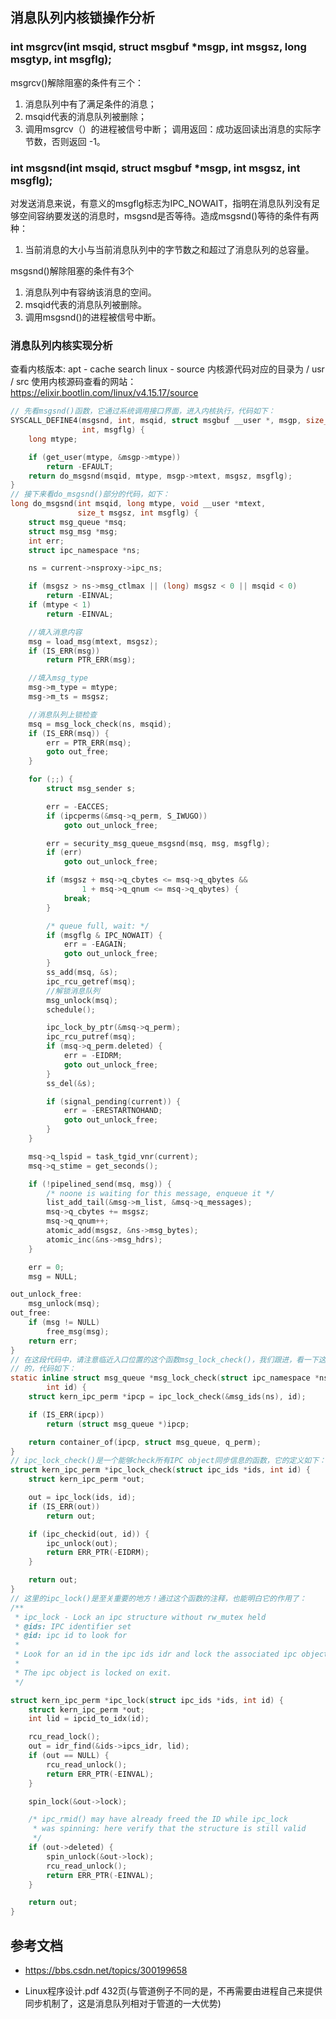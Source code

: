 ## 消息队列内核锁操作分析
### int msgrcv(int msqid, struct msgbuf \*msgp, int msgsz, long msgtyp, int msgflg);
msgrcv()解除阻塞的条件有三个：
1. 消息队列中有了满足条件的消息；
2. msqid代表的消息队列被删除；
3. 调用msgrcv（）的进程被信号中断；
调用返回：成功返回读出消息的实际字节数，否则返回 -1。

### int msgsnd(int msqid, struct msgbuf \*msgp, int msgsz, int msgflg);
对发送消息来说，有意义的msgflg标志为IPC_NOWAIT，指明在消息队列没有足够空间容纳要发送的消息时，msgsnd是否等待。造成msgsnd()等待的条件有两种：
1. 当前消息的大小与当前消息队列中的字节数之和超过了消息队列的总容量。

msgsnd()解除阻塞的条件有3个
1. 消息队列中有容纳该消息的空间。
2. msqid代表的消息队列被删除。
3. 调用msgsnd()的进程被信号中断。

### 消息队列内核实现分析
查看内核版本: apt - cache search linux - source
内核源代码对应的目录为 / usr / src
使用内核源码查看的网站： https://elixir.bootlin.com/linux/v4.15.17/source

```c
// 先看msgsnd()函数，它通过系统调用接口界面，进入内核执行，代码如下：
SYSCALL_DEFINE4(msgsnd, int, msqid, struct msgbuf __user *, msgp, size_t, msgsz,
                int, msgflg) {
    long mtype;

    if (get_user(mtype, &msgp->mtype))
        return -EFAULT;
    return do_msgsnd(msqid, mtype, msgp->mtext, msgsz, msgflg);
}
// 接下来看do_msgsnd()部分的代码，如下：
long do_msgsnd(int msqid, long mtype, void __user *mtext,
               size_t msgsz, int msgflg) {
    struct msg_queue *msq;
    struct msg_msg *msg;
    int err;
    struct ipc_namespace *ns;

    ns = current->nsproxy->ipc_ns;

    if (msgsz > ns->msg_ctlmax || (long) msgsz < 0 || msqid < 0)
        return -EINVAL;
    if (mtype < 1)
        return -EINVAL;

    //填入消息内容
    msg = load_msg(mtext, msgsz);
    if (IS_ERR(msg))
        return PTR_ERR(msg);

    //填入msg_type
    msg->m_type = mtype;
    msg->m_ts = msgsz;

    //消息队列上锁检查
    msq = msg_lock_check(ns, msqid);
    if (IS_ERR(msq)) {
        err = PTR_ERR(msq);
        goto out_free;
    }

    for (;;) {
        struct msg_sender s;

        err = -EACCES;
        if (ipcperms(&msq->q_perm, S_IWUGO))
            goto out_unlock_free;

        err = security_msg_queue_msgsnd(msq, msg, msgflg);
        if (err)
            goto out_unlock_free;

        if (msgsz + msq->q_cbytes <= msq->q_qbytes &&
                1 + msq->q_qnum <= msq->q_qbytes) {
            break;
        }

        /* queue full, wait: */
        if (msgflg & IPC_NOWAIT) {
            err = -EAGAIN;
            goto out_unlock_free;
        }
        ss_add(msq, &s);
        ipc_rcu_getref(msq);
        //解锁消息队列
        msg_unlock(msq);
        schedule();

        ipc_lock_by_ptr(&msq->q_perm);
        ipc_rcu_putref(msq);
        if (msq->q_perm.deleted) {
            err = -EIDRM;
            goto out_unlock_free;
        }
        ss_del(&s);

        if (signal_pending(current)) {
            err = -ERESTARTNOHAND;
            goto out_unlock_free;
        }
    }

    msq->q_lspid = task_tgid_vnr(current);
    msq->q_stime = get_seconds();

    if (!pipelined_send(msq, msg)) {
        /* noone is waiting for this message, enqueue it */
        list_add_tail(&msg->m_list, &msq->q_messages);
        msq->q_cbytes += msgsz;
        msq->q_qnum++;
        atomic_add(msgsz, &ns->msg_bytes);
        atomic_inc(&ns->msg_hdrs);
    }

    err = 0;
    msg = NULL;

out_unlock_free:
    msg_unlock(msq);
out_free:
    if (msg != NULL)
        free_msg(msg);
    return err;
}
// 在这段代码中，请注意临近入口位置的这个函数msg_lock_check()，我们跟进，看一下这个lock是如何check
// 的，代码如下：
static inline struct msg_queue *msg_lock_check(struct ipc_namespace *ns,
        int id) {
    struct kern_ipc_perm *ipcp = ipc_lock_check(&msg_ids(ns), id);

    if (IS_ERR(ipcp))
        return (struct msg_queue *)ipcp;

    return container_of(ipcp, struct msg_queue, q_perm);
}
// ipc_lock_check()是一个能够check所有IPC object同步信息的函数，它的定义如下：
struct kern_ipc_perm *ipc_lock_check(struct ipc_ids *ids, int id) {
    struct kern_ipc_perm *out;

    out = ipc_lock(ids, id);
    if (IS_ERR(out))
        return out;

    if (ipc_checkid(out, id)) {
        ipc_unlock(out);
        return ERR_PTR(-EIDRM);
    }

    return out;
}
// 这里的ipc_lock()是至关重要的地方！通过这个函数的注释，也能明白它的作用了：
/**
 * ipc_lock - Lock an ipc structure without rw_mutex held
 * @ids: IPC identifier set
 * @id: ipc id to look for
 *
 * Look for an id in the ipc ids idr and lock the associated ipc object.
 *
 * The ipc object is locked on exit.
 */

struct kern_ipc_perm *ipc_lock(struct ipc_ids *ids, int id) {
    struct kern_ipc_perm *out;
    int lid = ipcid_to_idx(id);

    rcu_read_lock();
    out = idr_find(&ids->ipcs_idr, lid);
    if (out == NULL) {
        rcu_read_unlock();
        return ERR_PTR(-EINVAL);
    }

    spin_lock(&out->lock);

    /* ipc_rmid() may have already freed the ID while ipc_lock
     * was spinning: here verify that the structure is still valid
     */
    if (out->deleted) {
        spin_unlock(&out->lock);
        rcu_read_unlock();
        return ERR_PTR(-EINVAL);
    }

    return out;
}

```

## 参考文档
* https://bbs.csdn.net/topics/300199658 

* Linux程序设计.pdf 432页(与管道例子不同的是，不再需要由进程自己来提供同步机制了，这是消息队列相对于管道的一大优势)
